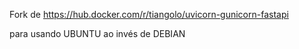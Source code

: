 Fork de https://hub.docker.com/r/tiangolo/uvicorn-gunicorn-fastapi

para usando UBUNTU ao invés de DEBIAN